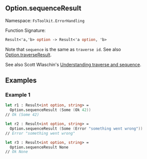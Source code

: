 ## Option.sequenceResult

Namespace: `FsToolkit.ErrorHandling`

Function Signature:

```fsharp
Result<'a,'b> option -> Result<'a option, 'b>
```

Note that `sequence` is the same as `traverse id`. See also [Option.traverseResult](traverseResult.md).

See also Scott Wlaschin's [Understanding traverse and sequence](https://fsharpforfunandprofit.com/posts/elevated-world-4/).

## Examples

### Example 1

```fsharp
let r1 : Result<int option, string> =
  Option.sequenceResult (Some (Ok 42))
// Ok (Some 42)

let r2 : Result<int option, string> =
  Option.sequenceResult (Some (Error "something went wrong"))
// Error "something went wrong"

let r3 : Result<int option, string> =
  Option.sequenceResult None
// Ok None
```
